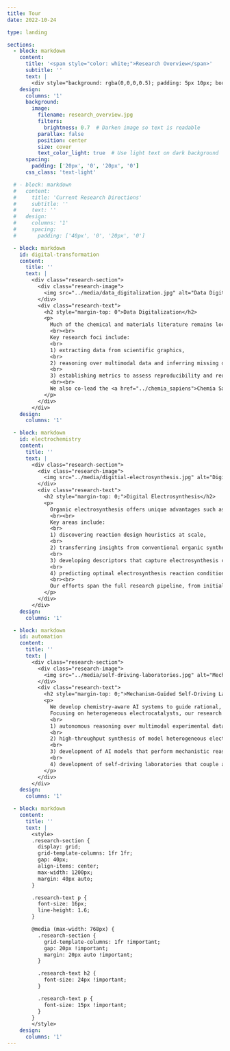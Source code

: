 ```yaml
---
title: Tour
date: 2022-10-24

type: landing

sections:
  - block: markdown
    content:
      title: '<span style="color: white;">Research Overview</span>'
      subtitle: ''
      text: |
        <div style="background: rgba(0,0,0,0.5); padding: 5px 10px; border-radius: 8px;"> Much of our work focuses on developing chemistry-aware AI systems for electrochemical processes, moving beyond black-box approaches toward mechanism-informed, predictive workflows. Our long-term goal is to enable AI scientists as collaborative partners in accelerating solutions to global energy and environmental challenges.</div>
    design:
      columns: '1'
      background:
        image:
          filename: research_overview.jpg
          filters:
            brightness: 0.7  # Darken image so text is readable
          parallax: false
          position: center
          size: cover
          text_color_light: true  # Use light text on dark background
      spacing:
        padding: ['20px', '0', '20px', '0']
      css_class: 'text-light'

  # - block: markdown
  #   content:
  #     title: 'Current Research Directions'
  #     subtitle: ''
  #     text: ''
  #   design:
  #     columns: '1'
  #     spacing:
  #       padding: ['40px', '0', '20px', '0']

  - block: markdown
    id: digital-transformation
    content:
      title: ''
      text: |
        <div class="research-section">
          <div class="research-image">
            <img src="../media/data_digitalization.jpg" alt="Data Digitalization" style="width: 100%; height: auto; border-radius: 8px;">
          </div>
          <div class="research-text">
            <h2 style="margin-top: 0">Data Digitalization</h2>
            <p>
              Much of the chemical and materials literature remains locked in legacy formats, limiting AI systems' ability to leverage this knowledge. Our research focuses on converting scientific literature into structured, machine-readable forms to enable large-scale aggregation and analysis.
              <br><br>
              Key research foci include:
              <br>
              1) extracting data from scientific graphics,
              <br>
              2) reasoning over multimodal data and inferring missing details, and
              <br>
              3) establishing metrics to assess reproducibility and reusability of digitized data.
              <br><br>
              We also co-lead the <a href="../chemia_sapiens">Chemia Sapiens Alliance</a> to advance collaborative efforts in unifying and democratizing chemical and materials knowledge.
            </p>
          </div>
        </div>
    design:
      columns: '1'

  - block: markdown
    id: electrochemistry
    content:
      title: ''
      text: |
        <div class="research-section">
          <div class="research-image">
            <img src="../media/digitial-electrosynthesis.jpg" alt="Digital Electrosynthesis" style="width: 100%; height: auto; border-radius: 8px;">
          </div>
          <div class="research-text">
            <h2 style="margin-top: 0;">Digital Electrosynthesis</h2>
            <p>
              Organic electrosynthesis offers unique advantages such as enhanced selectivity, higher reactivity, and milder reaction conditions. Yet, reaction discovery still relies heavily on trial-and-error. Our group integrates data-driven and AI-enabled approaches to transform electrosynthesis research.
              <br><br>
              Key areas include:
              <br>
              1) discovering reaction design heuristics at scale,
              <br>
              2) transferring insights from conventional organic synthesis to electrochemical reactions,
              <br>
              3) developing descriptors that capture electrosynthesis conditions for improved model performance; and
              <br>
              4) predicting optimal electrosynthesis reaction conditions.
              <br><br>
              Our efforts span the full research pipeline, from initial discovery and optimization to reactor design and scale-up.
            </p>
          </div>
        </div>
    design:
      columns: '1'

  - block: markdown
    id: automation
    content:
      title: ''
      text: |
        <div class="research-section">
          <div class="research-image">
            <img src="../media/self-driving-laboratories.jpg" alt="Mechanism-Guided Self-Driving Laboratories" style="width: 100%; height: auto; border-radius: 8px;">
          </div>
          <div class="research-text">
            <h2 style="margin-top: 0;">Mechanism-Guided Self-Driving Laboratories</h2>
            <p>
              We develop chemistry-aware AI systems to guide rational, mechanism-driven reaction discovery and catalyst design beyond black-box predictions. <br><br>
              Focusing on heterogeneous electrocatalysts, our research includes:
              <br>
              1) autonomous reasoning over multimodal experimental data, including in operando spectroscopy, electroanalysis, and product characterization, to resolve reaction pathways and kinetics,
              <br>
              2) high-throughput synthesis of model heterogeneous electrocatalysts, such as nanocrystals with tunable surface facets, to study surface-reactivity relationships,
              <br>
              3) development of AI models that perform mechanistic reasoning to generate hypotheses and propose targeted experiments, and
              <br>
              4) development of self-driving laboratories that couple autonomous insight generation with iterative experimental design.
            </p>
          </div>
        </div>
    design:
      columns: '1'

  - block: markdown
    content:
      title: ''
      text: |
        <style>
        .research-section {
          display: grid;
          grid-template-columns: 1fr 1fr;
          gap: 40px;
          align-items: center;
          max-width: 1200px;
          margin: 40px auto;
        }

        .research-text p {
          font-size: 16px;
          line-height: 1.6;
        }

        @media (max-width: 768px) {
          .research-section {
            grid-template-columns: 1fr !important;
            gap: 20px !important;
            margin: 20px auto !important;
          }

          .research-text h2 {
            font-size: 24px !important;
          }

          .research-text p {
            font-size: 15px !important;
          }
        }
        </style>
    design:
      columns: '1'
---
```


